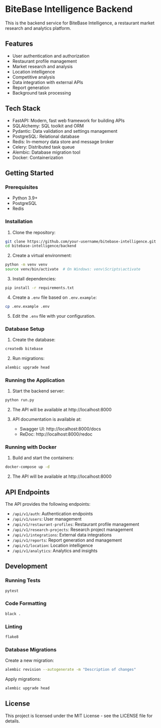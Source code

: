 # BiteBase Intelligence Backend

This is the backend service for BiteBase Intelligence, a restaurant market research and analytics platform.

## Features

- User authentication and authorization
- Restaurant profile management
- Market research and analysis
- Location intelligence
- Competitive analysis
- Data integration with external APIs
- Report generation
- Background task processing

## Tech Stack

- FastAPI: Modern, fast web framework for building APIs
- SQLAlchemy: SQL toolkit and ORM
- Pydantic: Data validation and settings management
- PostgreSQL: Relational database
- Redis: In-memory data store and message broker
- Celery: Distributed task queue
- Alembic: Database migration tool
- Docker: Containerization

## Getting Started

### Prerequisites

- Python 3.9+
- PostgreSQL
- Redis

### Installation

1. Clone the repository:
```bash
git clone https://github.com/your-username/bitebase-intelligence.git
cd bitebase-intelligence/backend
```

2. Create a virtual environment:
```bash
python -m venv venv
source venv/bin/activate  # On Windows: venv\Scripts\activate
```

3. Install dependencies:
```bash
pip install -r requirements.txt
```

4. Create a `.env` file based on `.env.example`:
```bash
cp .env.example .env
```

5. Edit the `.env` file with your configuration.

### Database Setup

1. Create the database:
```bash
createdb bitebase
```

2. Run migrations:
```bash
alembic upgrade head
```

### Running the Application

1. Start the backend server:
```bash
python run.py
```

2. The API will be available at http://localhost:8000

3. API documentation is available at:
   - Swagger UI: http://localhost:8000/docs
   - ReDoc: http://localhost:8000/redoc

### Running with Docker

1. Build and start the containers:
```bash
docker-compose up -d
```

2. The API will be available at http://localhost:8000

## API Endpoints

The API provides the following endpoints:

- `/api/v1/auth`: Authentication endpoints
- `/api/v1/users`: User management
- `/api/v1/restaurant-profiles`: Restaurant profile management
- `/api/v1/research-projects`: Research project management
- `/api/v1/integrations`: External data integrations
- `/api/v1/reports`: Report generation and management
- `/api/v1/location`: Location intelligence
- `/api/v1/analytics`: Analytics and insights

## Development

### Running Tests

```bash
pytest
```

### Code Formatting

```bash
black .
```

### Linting

```bash
flake8
```

### Database Migrations

Create a new migration:
```bash
alembic revision --autogenerate -m "Description of changes"
```

Apply migrations:
```bash
alembic upgrade head
```

## License

This project is licensed under the MIT License - see the LICENSE file for details.
